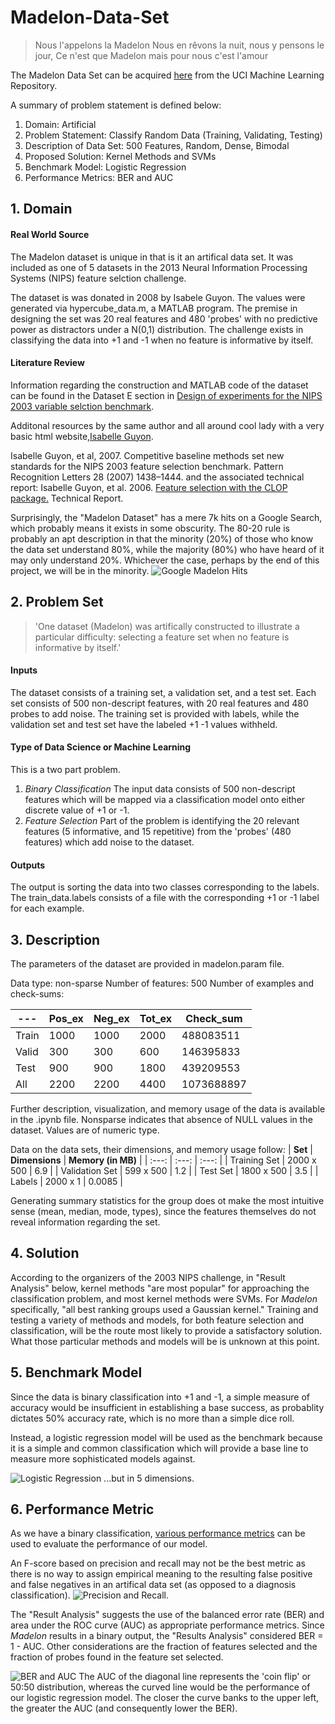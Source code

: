 # Madelon-Data-Set

>Nous l'appelons la Madelon
>Nous en rêvons la nuit, nous y pensons le jour,
>Ce n'est que Madelon mais pour nous c'est l'amour

The Madelon Data Set can be acquired [here](http://archive.ics.uci.edu/ml/datasets/madelon) from the UCI Machine Learning Repository.

A summary of problem statement is defined below:

1.  Domain:  Artificial
2.  Problem Statement:  Classify Random Data (Training, Validating, Testing)
3.  Description of Data Set:  500 Features, Random, Dense, Bimodal
4.  Proposed Solution:  Kernel Methods and SVMs
5.  Benchmark Model:  Logistic Regression
6.  Performance Metrics:  BER and AUC


## 1. Domain

#### Real World Source
The Madelon dataset is unique in that is it an artifical data set. It was included as one of 5 datasets in the 2013 Neural Information Processing Systems (NIPS) feature selction challenge. 

The dataset is was donated in 2008 by Isabele Guyon. The values were generated via hypercube_data.m, a MATLAB program. The premise in designing the set was 20 real features and 480 'probes' with no predictive power as distractors under a N(0,1) distribution. The challenge exists in classifying the data into +1 and -1 when no feature is informative by itself. 

#### Literature Review


Information regarding the construction and MATLAB code of the dataset can be found in the Dataset E section in [Design of experiments for the NIPS 2003 variable selction benchmark](https://archive.ics.uci.edu/ml/machine-learning-databases/madelon/Dataset.pdf). 


Additonal resources by the same author and all around cool lady with a very basic html website,[Isabelle Guyon](http://www.clopinet.com/isabelle/).


Isabelle Guyon, et al, 2007. Competitive baseline methods set new standards for the NIPS 2003 feature selection benchmark. Pattern Recognition Letters 28 (2007) 1438–1444. 
and the associated technical report: 
Isabelle Guyon, et al. 2006. [Feature selection with the CLOP package.](http://clopinet.com/isabelle/Projects/ETH/TM-fextract-class.pdf) Technical Report. 

Surprisingly, the "Madelon Dataset" has a mere 7k hits on a Google Search, which probably means it exists in some obscurity. The 80-20 rule is probably an apt description in that the minority (20%) of those who know the data set understand 80%, while the majority (80%) who have heard of it may only understand 20%. Whichever the case, perhaps by the end of this project, we will be in the minority. 
![Google Madelon Hits](https://i.imgur.com/J7u0ldP.png)



## 2. Problem Set

>'One dataset (Madelon) was artifically constructed to illustrate a particular difficulty: selecting a feature set when no feature is informative by itself.'

#### Inputs

The dataset consists of a training set, a validation set, and a test set. Each set consists of 500 non-descript features, with 20 real features and 480 probes to add noise. The training set is provided with labels, while the validation set and test set have the labeled +1 -1 values withheld.


#### Type of Data Science or Machine Learning
This is a two part problem.
1. *Binary Classification* The input data consists of 500 non-descript features which will be mapped via a  classification model onto either discrete value of +1 or -1. 
2. *Feature Selection* Part of the problem is identifying the 20 relevant features (5 informative, and 15 repetitive) from the 'probes' (480 features) which add noise to the dataset. 


#### Outputs

The output is sorting the data into two classes corresponding to the labels. The train_data.labels consists of a file with the corresponding +1 or -1 label for each example. 


## 3. Description 

The parameters of the dataset are provided in madelon.param file. 

Data type: non-sparse
Number of features: 500
Number of examples and check-sums:

| --- | Pos_ex | Neg_ex | Tot_ex | Check_sum |
| --- | --- | --- | --- | --- |
| Train | 1000 | 1000 | 2000 | 488083511 |
| Valid | 300 | 300 | 600 | 146395833 |
| Test | 900 | 900 | 1800 | 439209553 |
| All | 2200 | 2200 | 4400 | 1073688897 |

Further description, visualization, and memory usage of the data is available in the .ipynb file.
Nonsparse indicates that absence of NULL values in the dataset. Values are of numeric type.

Data on the data sets, their dimensions, and memory usage follow:
| **Set** | **Dimensions** | **Memory (in MB)** |
| :---: | :---: | :---: |
| Training Set | 2000 x 500 | 6.9 |
| Validation Set | 599 x 500 | 1.2 |
| Test Set | 1800 x 500 | 3.5 | 
| Labels | 2000 x 1 | 0.0085 |

Generating summary statistics for the group does ot make the most intuitive sense (mean, median, mode, types), since the features themselves do not reveal information regarding the set. 


## 4. Solution


According to the organizers of the 2003 NIPS challenge, in "Result Analysis" below, kernel methods "are most popular" for approaching the classification problem, and most kernel methods were SVMs.  For *Madelon* specifically, "all best ranking groups used a Gaussian kernel."
Training and testing a variety of methods and models, for both feature selection and classification, will be the route most likely to provide a satisfactory solution.  What those particular methods and models will be is unknown at this point.


## 5. Benchmark Model

Since the data is binary classification into +1 and -1, a simple measure of accuracy would be insufficient in establishing a base success, as probablity dictates 50% accuracy rate, which is no more than a simple dice roll. 

Instead, a logistic regression model will be used as the benchmark because it is a simple and common classification which will provide a base line to measure more sophisticated models against.

![Logistic Regression](https://upload.wikimedia.org/wikipedia/commons/8/88/Logistic-curve.svg)
...but in 5 dimensions. 


## 6. Performance Metric

As we have a binary classification, [various performance metrics](https://turi.com/learn/userguide/evaluation/classification.html) can be used to evaluate the performance of our model. 

An F-score based on precision and recall may not be the best metric as there is no way to assign empirical meaning to the resulting false positive and false negatives in an artifical data set (as opposed to a diagnosis classification). 
![Precision and Recall](https://commons.wikimedia.org/wiki/File:Precisionrecall.svg#/media/File:Precisionrecall.svg). 

The "Result Analysis" suggests the use of the balanced error rate (BER) and area under the ROC curve (AUC) as appropriate performance metrics.  Since *Madelon* results in a binary output, the "Results Analysis" considered BER = 1 - AUC.
Other considerations are the fraction of features selected and the fraction of probes found in the feature set selected.

![BER and AUC](https://upload.wikimedia.org/wikipedia/commons/4/4f/ROC_curves.svg)
The AUC of the diagonal line represents the 'coin flip' or 50:50 distribution, whereas the curved line would be the performance of our logistic regression model. The closer the curve banks to the upper left, the greater the AUC (and consequently lower the BER).


